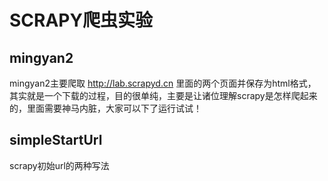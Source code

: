 ﻿# SCRAPY爬虫实验

## mingyan2

mingyan2主要爬取 http://lab.scrapyd.cn 里面的两个页面并保存为html格式，其实就是一个下载的过程，目的很单纯，主要是让诸位理解scrapy是怎样爬起来的，里面需要神马内脏，大家可以下了运行试试！

## simpleStartUrl

scrapy初始url的两种写法
